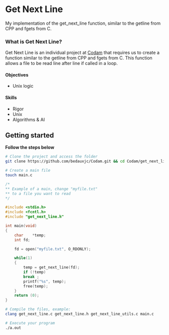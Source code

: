 # Get Next Line
My implementation of the get_next_line function, similar to the getline from CPP and fgets from C.

### What is Get Next Line?
Get Next Line is an individual project at [Codam](codam.nl) that requires us to create a function similar to the getline from CPP and fgets from C. This function allows a file to be read line after line if called in a loop.

#### Objectives
- Unix logic

#### Skills
- Rigor
- Unix
- Algorithms & AI

## Getting started
**Follow the steps below**
```bash
# Clone the project and access the folder
git clone https://github.com/bedauxjc/Codam.git && cd Codam/get_next_line

# Create a main file
touch main.c
```

```c
/*
** Example of a main, change "myfile.txt"
** to a file you want to read
*/

#include <stdio.h>
#include <fcntl.h>
#include "get_next_line.h"

int main(void)
{
	char	*temp;
	int	fd;

	fd = open("myfile.txt", O_RDONLY);

	while(1)
	{
		temp = get_next_line(fd);
		if (!temp)
		break ;
		printf("%s", temp);
		free(temp);
	}
	return (0);
}
```

```bash
# Compile the files, example:
clang get_next_line.c get_next_line.h get_next_line_utils.c main.c

# Execute your program
./a.out

```

